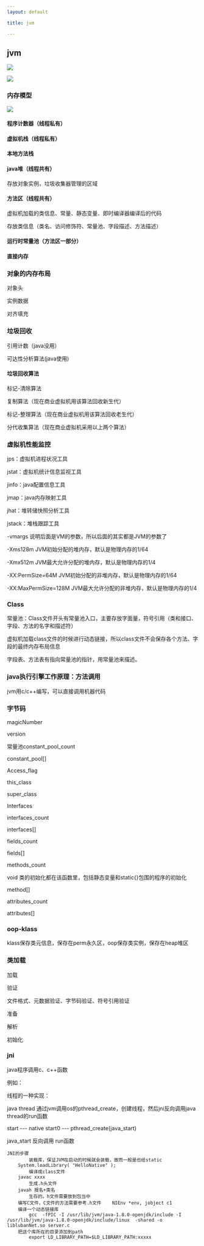 ```yaml
---
layout: default

title: jvm

---
```


## jvm

![](https://github.com/garydai/garydai.github.com/raw/master/_posts/pic/jvm.jpg)

![](https://github.com/garydai/garydai.github.com/raw/master/_posts/pic/jvm2.jpg)

### 内存模型
![](https://github.com/garydai/garydai.github.com/raw/master/_posts/pic/jvm.png)
#### 程序计数器（线程私有）

#### 虚拟机栈（线程私有）

#### 本地方法栈

#### java堆（线程共有）
存放对象实例，垃圾收集器管理的区域

#### 方法区（线程共有）
虚拟机加载的类信息、常量、静态变量、即时编译器编译后的代码

存放类信息（类名、访问修饰符、常量池、字段描述、方法描述）
#### 运行时常量池（方法区一部分）

#### 直接内存

### 对象的内存布局
对象头

实例数据

对齐填充

### 垃圾回收
引用计数（java没用）

可达性分析算法(java使用)
#### 垃圾回收算法
标记-清除算法

复制算法（现在商业虚拟机用该算法回收新生代）

标记-整理算法（现在商业虚拟机用该算法回收老生代）

分代收集算法（现在商业虚拟机采用以上两个算法）

### 虚拟机性能监控
jps：虚拟机进程状况工具

jstat：虚拟机统计信息监视工具

jinfo：java配置信息工具

jmap：java内存映射工具

jhat：堆转储快照分析工具

jstack：堆栈跟踪工具

-vmargs 说明后面是VM的参数，所以后面的其实都是JVM的参数了

-Xms128m JVM初始分配的堆内存，默认是物理内存的1/64

-Xmx512m JVM最大允许分配的堆内存，默认是物理内存的1/4

-XX:PermSize=64M JVM初始分配的非堆内存，默认是物理内存的1/64

-XX:MaxPermSize=128M JVM最大允许分配的非堆内存，默认是物理内存的1/4





### Class
常量池：Class文件开头有常量池入口，主要存放字面量，符号引用（类和接口、字段、方法的名字和描述符）

虚拟机加载class文件的时候进行动态链接，所以class文件不会保存各个方法、字段的最终内存布局信息


字段表、方法表有指向常量池的指针，用常量池来描述。



### java执行引擎工作原理：方法调用
jvm用c/c++编写，可以直接调用机器代码

### 字节码
magicNumber

version

常量池constant_pool_count

constant_pool[]

Access_flag

this_class

super_class

Interfaces

interfaces_count

interfaces[]

fields_count

fields[]

methods_count

void <clinit> 类的初始化都在该函数里，包括静态变量和static{}包围的程序的初始化

method[]

attributes_count

attributes[]

### oop-klass
klass保存类元信息，保存在perm永久区，oop保存类实例，保存在heap堆区

### 类加载
加载

验证

文件格式、元数据验证、字节码验证、符号引用验证

准备

解析

初始化



### jni

java程序调用c、c++函数

例如：

线程的一种实现：

java thread 通过jvm调用os的pthread_create，创建线程，然后jni反向调用java thread的run函数

start --- native start0 --- pthread_create(java_start) 

java_start 反向调用 run函数



```
JNI的步骤
		装载库，保证JVM在启动的时候就会装载，故而一般是也给static
	System.loadLibrary( "HelloNative" );
		编译成class文件
	javac xxxx
		生成.h头文件
	javah 报名+类名
		生存的。h文件需要放到包当中
	编写C文件，C文件的方法需要参考.h文件	NIEnv *env, jobject c1
	编译一个动态链接库
		gcc  -fPIC -I /usr/lib/jvm/java-1.8.0-openjdk/include -I /usr/lib/jvm/java-1.8.0-openjdk/include/linux  -shared -o liblubanNet.so server.c
	把这个库所在的目录添加到path
		export LD_LIBRARY_PATH=$LD_LIBRARY_PATH:xxxxx
```